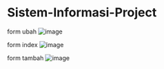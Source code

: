 # Sistem-Informasi-Project

form ubah
![image](https://user-images.githubusercontent.com/79189358/150638133-bd4da8b4-f4f0-4bb7-bc5c-4e01caa80271.png)

form index
![image](https://user-images.githubusercontent.com/79189358/150638179-060f416d-b3b4-4708-b63c-bbc5807a4587.png)

form tambah
![image](https://user-images.githubusercontent.com/79189358/150638191-30ac508c-0075-40de-872d-916c62dd063c.png)
